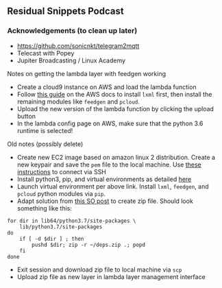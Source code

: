 ## Residual Snippets Podcast

### Acknowledgements (to clean up later)

* https://github.com/sonicnkt/telegram2mqtt
* Telecast with Popey
* Jupiter Broadcasting / Linux Academy

Notes on getting the lambda layer with feedgen working
* Create a cloud9 instance on AWS and load the lambda function
* Follow [this guide](https://aws.amazon.com/premiumsupport/knowledge-center/cloud9-deploy-lambda-external-libraries/) on the AWS docs to install `lxml` first, then install the remaining modules like `feedgen` and `pcloud`.
* Upload the new version of the lambda function by clicking the upload button 
* In the lambda config page on AWS, make sure that the python 3.6 runtime is selected!

Old notes (possibly delete)
* Create new EC2 image based on amazon linux 2 distribution. Create a new keypair and save the `pem` file to the local machine.  Use [these instructions](https://docs.aws.amazon.com/AWSEC2/latest/UserGuide/AccessingInstancesLinux.html) to connect via SSH
* Install python3, pip, and virtual environments as detailed [here](https://aws.amazon.com/premiumsupport/knowledge-center/ec2-linux-python3-boto3/)
* Launch virtual environment per above link. Install `lxml`, `feedgen`, and `pcloud` python modules via `pip`.
* Adapt solution from [this SO post](https://stackoverflow.com/questions/36397171/aws-lambda-not-importing-lxml/37450406#37450406) to create zip file.  Should look something like this:

```
for dir in lib64/python3.7/site-packages \
    lib/python3.7/site-packages
do
    if [ -d $dir ] ; then
        pushd $dir; zip -r ~/deps.zip .; popd
    fi
done 
```

* Exit session and download zip file to local machine via `scp`
* Upload zip file as new layer in lambda layer management interface